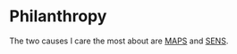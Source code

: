 # Philanthropy

The two causes I care the most about are [MAPS](https://www.maps.org/donate) and [SENS](http://www.sens.org/donate).
